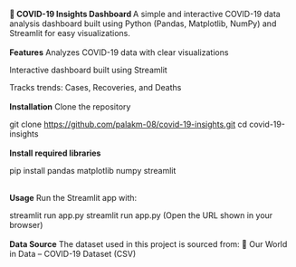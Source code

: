 <b>🦠 COVID-19 Insights Dashboard </b>
A simple and interactive COVID-19 data analysis dashboard built using Python (Pandas, Matplotlib, NumPy) and Streamlit for easy visualizations.
<br>
<br>
<b>Features</b>
Analyzes COVID-19 data with clear visualizations

Interactive dashboard built using Streamlit

Tracks trends: Cases, Recoveries, and Deaths
<br>
<br>
<b>Installation</b>
Clone the repository

git clone https://github.com/palakm-08/covid-19-insights.git
cd covid-19-insights
<br>
<br>
<b>Install required libraries</b>

pip install pandas matplotlib numpy streamlit
<br>
<br>

<b>Usage</b>
Run the Streamlit app with:

streamlit run app.py
streamlit run app.py
(Open the URL shown in your browser)
<br>
<br>
<b>Data Source</b>
The dataset used in this project is sourced from:
🔗 Our World in Data – COVID-19 Dataset (CSV)
